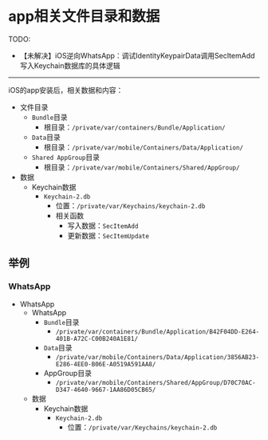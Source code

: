 # app相关文件目录和数据

TODO:

* 【未解决】iOS逆向WhatsApp：调试IdentityKeypairData调用SecItemAdd写入Keychain数据库的具体逻辑

---

iOS的app安装后，相关数据和内容：

* 文件目录
  * `Bundle`目录
    * 根目录：`/private/var/containers/Bundle/Application/`
  * `Data`目录
    * 根目录：`/private/var/mobile/Containers/Data/Application/`
  * `Shared AppGroup`目录
    * 根目录：`/private/var/mobile/Containers/Shared/AppGroup/`
* 数据
  * Keychain数据
    * `Keychain-2.db`
      * 位置：`/private/var/Keychains/keychain-2.db`
      * 相关函数
        * 写入数据：`SecItemAdd`
        * 更新数据：`SecItemUpdate`

## 举例

### WhatsApp

* WhatsApp
  * WhatsApp
    * `Bundle`目录
      * `/private/var/containers/Bundle/Application/B42F04DD-E264-401B-A72C-C00B240A1E81/`
    * `Data`目录
      * `/private/var/mobile/Containers/Data/Application/3856AB23-E286-4EE0-B06E-A0519A591AA8/`
    * AppGroup目录
      * `/private/var/mobile/Containers/Shared/AppGroup/D70C70AC-D347-4640-9667-1AA86D05CB65/`
  * 数据
    * Keychain数据
      * `Keychain-2.db`
        * 位置：`/private/var/Keychains/keychain-2.db`
